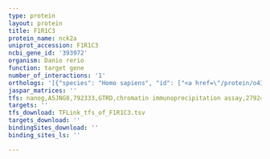 ```yaml
---
type: protein
layout: protein
title: F1R1C3
protein_name: nck2a
uniprot_accession: F1R1C3
ncbi_gene_id: '393972'
organism: Danio rerio
function: target gene
number_of_interactions: '1'
orthologs: '[{"species": "Homo sapiens", "id": ["<a href=\"/protein/o43639\">O43639</a>"]}, {"species": "Mus musculus", "id": ["<a href=\"/protein/o55033\">O55033</a>"]}, {"species": "Rattus norvegicus", "id": ["<a href=\"/protein/d4a3m8\">D4A3M8</a>"]}, {"species": "Caenorhabditis elegans", "id": ["<a href=\"/protein/q95pw9\">Q95PW9</a>"]}]'
jaspar_matrices: ''
tfs: nanog,A5JNG8,792333,GTRD,chromatin immunoprecipitation assay,27924024%5Buid%5D,No
targets: ''
tfs_download: TFLink_tfs_of_F1R1C3.tsv
targets_download: ''
bindingSites_download: ''
binding_sites_ls: ''

---
```

